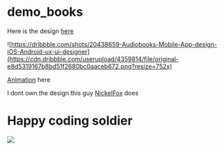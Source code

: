 <h1> demo_books </h1>

Here is the design [here](https://dribbble.com/shots/20438659-Audiobooks-Mobile-App-design-iOS-Android-ux-ui-designer)

![https://dribbble.com/shots/20438659-Audiobooks-Mobile-App-design-iOS-Android-ux-ui-designer](https://cdn.dribbble.com/userupload/4359814/file/original-e8d5319167b8bd51f2680bc0aaceb672.png?resize=752x)


[Animation](https://cdn.dribbble.com/userupload/4359812/file/original-8a1b47e24d3f7c4e7f31eeedd4c52dad.mp4) here


I dont own the design this guy [NickelFox](https://dribbble.com/NickelfoxStudio) does

<h1>Happy coding soldier</h1>

<img src="https://media.giphy.com/media/joxThEgTJuSBO/giphy.gif"/>
